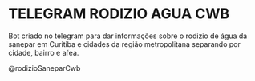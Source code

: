 # TELEGRAM RODIZIO AGUA CWB

Bot criado no telegram para dar informações sobre o rodizio de água da sanepar em Curitiba e cidades da região metropolitana separando por cidade, bairro e aŕea.

@rodizioSaneparCwb
